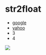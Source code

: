 # str2float

* [google](https://www.google.com.tw)
* [yahoo](https://tw.yahoo.com)
* 3 
* 4

![](https://i.imgur.com/Gn8LvMP.jpg)
